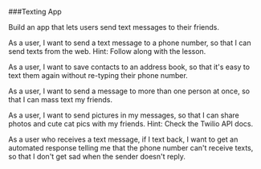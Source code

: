 ###Texting App

Build an app that lets users send text messages to their friends.

As a user, I want to send a text message to a phone number, so that I can send texts from the web. Hint: Follow along with the lesson.

As a user, I want to save contacts to an address book, so that it's easy to text them again without re-typing their phone number.

As a user, I want to send a message to more than one person at once, so that I can mass text my friends.

As a user, I want to send pictures in my messages, so that I can share photos and cute cat pics with my friends.
Hint: Check the Twilio API docs.

As a user who receives a text message, if I text back, I want to get an automated response telling me that the phone number can't receive texts, so that I don't get sad when the sender doesn't reply.
